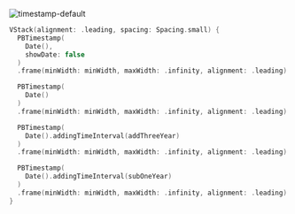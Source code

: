 ![timestamp-default](https://github.com/powerhome/playbook/assets/92755007/064c6a98-4bdd-4160-8f4b-589233762c80)

```swift
VStack(alignment: .leading, spacing: Spacing.small) {
  PBTimestamp(
    Date(),
    showDate: false
  )
  .frame(minWidth: minWidth, maxWidth: .infinity, alignment: .leading)

  PBTimestamp(
    Date()
  )
  .frame(minWidth: minWidth, maxWidth: .infinity, alignment: .leading)

  PBTimestamp(
    Date().addingTimeInterval(addThreeYear)
  )
  .frame(minWidth: minWidth, maxWidth: .infinity, alignment: .leading)

  PBTimestamp(
    Date().addingTimeInterval(subOneYear)
  )
  .frame(minWidth: minWidth, maxWidth: .infinity, alignment: .leading)
}
```